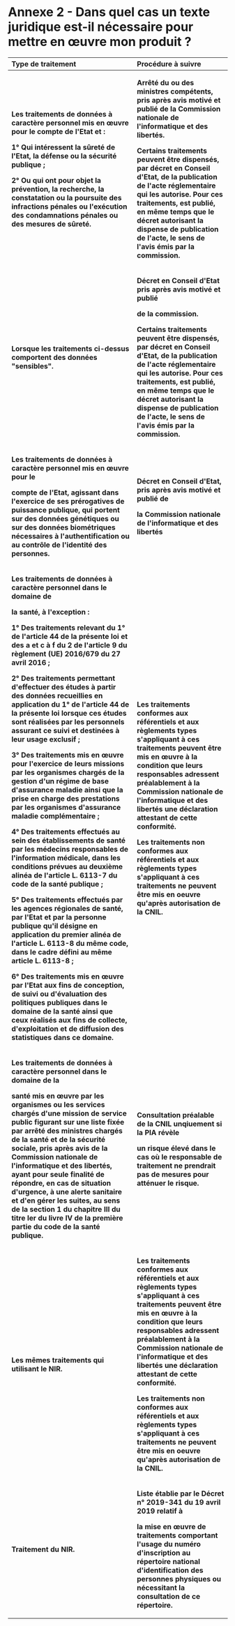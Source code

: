 # Annexe 2 - Dans quel cas un texte juridique est-il nécessaire pour mettre en œuvre mon produit ?

<table>
  <thead>
    <tr>
      <th style="text-align:left"><b>Type de traitement</b>
      </th>
      <th style="text-align:left"><b>Proc&#xE9;dure &#xE0; suivre</b>
      </th>
    </tr>
  </thead>
  <tbody>
    <tr>
      <td style="text-align:left">
        <p><b>Les traitements de donn&#xE9;es &#xE0; caract&#xE8;re personnel mis en &#x153;uvre pour le compte de l&apos;Etat et :<br /></b>
        </p>
        <p><b>1&#xB0; Qui int&#xE9;ressent la s&#xFB;ret&#xE9; de l&apos;Etat, la d&#xE9;fense ou la s&#xE9;curit&#xE9; publique ;<br /></b>
        </p>
        <p><b>2&#xB0; Ou qui ont pour objet la pr&#xE9;vention, la recherche, la constatation ou la poursuite des infractions p&#xE9;nales ou l&apos;ex&#xE9;cution des condamnations p&#xE9;nales ou des mesures de s&#xFB;ret&#xE9;.</b>
        </p>
      </td>
      <td style="text-align:left">
        <p><b>Arr&#xEA;t&#xE9; du ou des ministres comp&#xE9;tents, pris apr&#xE8;s avis motiv&#xE9; et publi&#xE9; de la Commission nationale de l&apos;informatique et des libert&#xE9;s.<br /></b>
        </p>
        <p><b>Certains traitements peuvent &#xEA;tre dispens&#xE9;s, par d&#xE9;cret en Conseil d&apos;Etat, de la publication de l&apos;acte r&#xE9;glementaire qui les autorise. Pour ces traitements, est publi&#xE9;, en m&#xEA;me temps que le d&#xE9;cret autorisant la dispense de publication de l&apos;acte, le sens de l&apos;avis &#xE9;mis par la commission.</b>
        </p>
      </td>
    </tr>
    <tr>
      <td style="text-align:left"><b>Lorsque les traitements ci-dessus comportent des donn&#xE9;es &quot;sensibles&quot;.</b>
      </td>
      <td style="text-align:left">
        <p><b>D&#xE9;cret en Conseil d&apos;Etat pris apr&#xE8;s avis motiv&#xE9; et publi&#xE9;</b>
        </p>
        <p><b>de la commission.<br /></b>
        </p>
        <p><b>Certains traitements peuvent &#xEA;tre dispens&#xE9;s, par d&#xE9;cret en Conseil d&apos;Etat, de la publication de l&apos;acte r&#xE9;glementaire qui les autorise. Pour ces traitements, est publi&#xE9;, en m&#xEA;me temps que le d&#xE9;cret autorisant la dispense de publication de l&apos;acte, le sens de l&apos;avis &#xE9;mis par la commission.</b>
        </p>
      </td>
    </tr>
    <tr>
      <td style="text-align:left">
        <p><b>Les traitements de donn&#xE9;es &#xE0; caract&#xE8;re personnel mis en &#x153;uvre pour le</b>
        </p>
        <p><b>compte de l&apos;Etat, agissant dans l&apos;exercice de ses pr&#xE9;rogatives de puissance publique, qui portent sur des donn&#xE9;es g&#xE9;n&#xE9;tiques ou sur des donn&#xE9;es biom&#xE9;triques n&#xE9;cessaires &#xE0; l&apos;authentification ou au contr&#xF4;le de l&apos;identit&#xE9; des personnes.</b>
        </p>
      </td>
      <td style="text-align:left">
        <p><b>D&#xE9;cret en Conseil d&apos;Etat, pris apr&#xE8;s avis motiv&#xE9; et publi&#xE9; de</b>
        </p>
        <p><b>la Commission nationale de l&apos;informatique et des libert&#xE9;s</b>
        </p>
      </td>
    </tr>
    <tr>
      <td style="text-align:left">
        <p><b>Les traitements de donn&#xE9;es &#xE0; caract&#xE8;re personnel dans le domaine de</b>
        </p>
        <p><b>la sant&#xE9;, &#xE0; l&apos;exception :<br /></b>
        </p>
        <p><b>1&#xB0; Des traitements relevant du 1&#xB0; de l&apos;article 44 de la pr&#xE9;sente loi et des a et c &#xE0; f du 2 de l&apos;article 9 du r&#xE8;glement (UE) 2016/679 du 27 avril 2016 ;<br /></b>
        </p>
        <p><b>2&#xB0; Des traitements permettant d&apos;effectuer des &#xE9;tudes &#xE0; partir des donn&#xE9;es recueillies en application du 1&#xB0; de l&apos;article 44 de la pr&#xE9;sente loi lorsque ces &#xE9;tudes sont r&#xE9;alis&#xE9;es par les personnels assurant ce suivi et destin&#xE9;es &#xE0; leur usage exclusif ;<br /></b>
        </p>
        <p><b>3&#xB0; Des traitements mis en &#x153;uvre pour l&apos;exercice de leurs missions par les organismes charg&#xE9;s de la gestion d&apos;un r&#xE9;gime de base d&apos;assurance maladie ainsi que la prise en charge des prestations par les organismes d&apos;assurance maladie compl&#xE9;mentaire ;<br /></b>
        </p>
        <p><b>4&#xB0; Des traitements effectu&#xE9;s au sein des &#xE9;tablissements de sant&#xE9; par les m&#xE9;decins responsables de l&apos;information m&#xE9;dicale, dans les conditions pr&#xE9;vues au deuxi&#xE8;me alin&#xE9;a de l&apos;article L. 6113-7 du code de la sant&#xE9; publique ;<br /></b>
        </p>
        <p><b>5&#xB0; Des traitements effectu&#xE9;s par les agences r&#xE9;gionales de sant&#xE9;, par l&apos;Etat et par la personne publique qu&apos;il d&#xE9;signe en application du premier alin&#xE9;a de l&apos;article L. 6113-8 du m&#xEA;me code, dans le cadre d&#xE9;fini au m&#xEA;me article L. 6113-8 ;<br /></b>
        </p>
        <p><b>6&#xB0; Des traitements mis en &#x153;uvre par l&apos;Etat aux fins de conception, de suivi ou d&apos;&#xE9;valuation des politiques publiques dans le domaine de la sant&#xE9; ainsi que ceux r&#xE9;alis&#xE9;s aux fins de collecte, d&apos;exploitation et de diffusion des statistiques dans ce domaine.</b>
        </p>
      </td>
      <td style="text-align:left">
        <p><b>Les traitements conformes aux r&#xE9;f&#xE9;rentiels et aux r&#xE8;glements types s&apos;appliquant &#xE0; ces traitements peuvent &#xEA;tre mis en &#x153;uvre &#xE0; la condition que leurs responsables adressent pr&#xE9;alablement &#xE0; la Commission nationale de l&apos;informatique et des libert&#xE9;s une d&#xE9;claration attestant de cette conformit&#xE9;.<br /></b>
        </p>
        <p><b>Les traitements non conformes aux r&#xE9;f&#xE9;rentiels et aux r&#xE8;glements types s&apos;appliquant &#xE0; ces traitements ne peuvent &#xEA;tre mis en oeuvre qu&apos;apr&#xE8;s autorisation de la CNIL.<br /></b>
        </p>
      </td>
    </tr>
    <tr>
      <td style="text-align:left">
        <p><b>Les traitements de donn&#xE9;es &#xE0; caract&#xE8;re personnel dans le domaine de la</b>
        </p>
        <p><b>sant&#xE9; mis en &#x153;uvre par les organismes ou les services charg&#xE9;s d&apos;une mission de service public figurant sur une liste fix&#xE9;e par arr&#xEA;t&#xE9; des ministres charg&#xE9;s de la sant&#xE9; et de la s&#xE9;curit&#xE9; sociale, pris apr&#xE8;s avis de la Commission nationale de l&apos;informatique et des libert&#xE9;s, ayant pour seule finalit&#xE9; de r&#xE9;pondre, en cas de situation d&apos;urgence, &#xE0; une alerte sanitaire et d&apos;en g&#xE9;rer les suites, au sens de la section 1 du chapitre III du titre Ier du livre IV de la premi&#xE8;re partie du code de la sant&#xE9; publique.</b>
        </p>
      </td>
      <td style="text-align:left">
        <p><b>Consultation pr&#xE9;alable de la CNIL unqiuement si la PIA r&#xE9;v&#xE8;le</b>
        </p>
        <p><b>un risque &#xE9;lev&#xE9; dans le cas o&#xF9; le responsable de traitement ne prendrait pas de mesures pour att&#xE9;nuer le risque.</b>
        </p>
      </td>
    </tr>
    <tr>
      <td style="text-align:left"><b>Les m&#xEA;mes traitements qui utilisant le NIR.</b>
      </td>
      <td style="text-align:left">
        <p><b>Les traitements conformes aux r&#xE9;f&#xE9;rentiels et aux r&#xE8;glements types s&apos;appliquant &#xE0; ces traitements peuvent &#xEA;tre mis en &#x153;uvre &#xE0; la condition que leurs responsables adressent pr&#xE9;alablement &#xE0; la Commission nationale de l&apos;informatique et des libert&#xE9;s une d&#xE9;claration attestant de cette conformit&#xE9;.<br /></b>
        </p>
        <p><b>Les traitements non conformes aux r&#xE9;f&#xE9;rentiels et aux r&#xE8;glements types s&apos;appliquant &#xE0; ces traitements ne peuvent &#xEA;tre mis en oeuvre qu&apos;apr&#xE8;s autorisation de la CNIL.</b>
        </p>
      </td>
    </tr>
    <tr>
      <td style="text-align:left"><b>Traitement du NIR.</b>
      </td>
      <td style="text-align:left">
        <p><b>Liste &#xE9;tablie par le D&#xE9;cret n&#xB0; 2019-341 du 19 avril 2019 relatif &#xE0;</b>
        </p>
        <p><b>la mise en &#x153;uvre de traitements comportant l&apos;usage du num&#xE9;ro d&apos;inscription au r&#xE9;pertoire national d&apos;identification des personnes physiques ou n&#xE9;cessitant la consultation de ce r&#xE9;pertoire.</b>
        </p>
      </td>
    </tr>
  </tbody>
</table>

